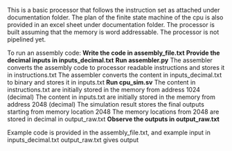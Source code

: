 This is a basic processor that follows the instruction set as attached under documentation folder.
The plan of the finite state machine of the cpu is also provided in an excel sheet under documentation folder.
The processor is built assuming that the memory is word addressable.
The processor is not pipelined yet.

To run an assembly code:
  **Write the code in assembly_file.txt**
  **Provide the decimal inputs in inputs_decimal.txt**
  **Run assembler.py**
    The assembler converts the assembly code to processor readable instructions and stores it in instructions.txt
    The assembler converts the content in inputs_decimal.txt to binary and stores it in inputs.txt
  **Run cpu_sim.sv**
    The content in instructions.txt are initially stored in the memory from address 1024 (decimal)
    The content in inputs.txt are initially stored in the memory from address 2048 (decimal)
    The simulation result stores the final outputs starting from memory location 2048
    The memory locations from 2048 are stored in decimal in output_raw.txt
  **Observe the outputs in output_raw.txt**

Example code is provided in the assembly_file.txt, and example input in inputs_decimal.txt
output_raw.txt gives output
